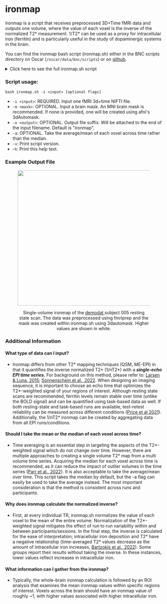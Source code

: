 # ironmap

Ironmap is a script that receives preprocessed 3D+Time fMRI data and outputs one volume, where the value of each voxel is the inverse of the normalized T2\* measurement. 1/T2\* can be used as a proxy for intracellular iron (ferritin) and is particularly useful in the study of dopaminergic systems in the brain.

You can find the ironmap bash script (ironmap.sh) either in the BNC scripts directory on Oscar (`/oscar/data/bnc/scripts`) or on [github](https://github.com/brown-bnc/oscar-scripts/blob/main/ironmap.sh).&#x20;

<details>

<summary>Click here to see the full ironmap.sh script</summary>

```
#!/bin/bash
#This script calls multiple afni commands to generate a one volume NIFTI file, 
#where each voxel contains the median of the 1/nT2* measurement across time
#############################
set -euo pipefail

# Set Variables
output="ironmap"
normalize=0
mask=""
version="Version: 1.0"
usage="Usage: ironmap.sh [-i input NIFTI file] [-m brain mask] [-o output file suffix, default=ironmap] \
[-a take the average/mean of all volumes rather than the median] [-v prints script version] [-h prints help message]"
helptext="Ironmap is a script that receives preprocessed 3D+Time fMRI data and outputs one volume, \
where each voxel is the inverse of the normalized T2* measurement. It does this by:" \
steps="1) Normalizing the voxels of each volume to the mean of that volume. \
2) Taking the median of each voxel across time. \
3) Calculating the inverse."

# Command Line Options
while getopts ":i:m:o:avh" options; do
    case $options in 
        i ) input=$OPTARG;;
        m ) mask=$OPTARG;;
        o ) output=$OPTARG;;
        a ) normalize=1;;
        v ) echo $version;; 
        h ) echo $usage
            echo $helptext
            echo $steps
            echo "Options: "
            echo "-i: REQUIRED. Input one fMRI 3d+time NIFTI file."
            echo "-m: OPTIONAL. Input a brain mask. An MNI brain mask is recommended. If none is provided, "
            echo "one will be created using afni 3dAutomask."
            echo "-o: OPTIONAL. Output file suffix. Will be attached to the end of the input filename. Default is "ironmap"."
            echo "-a: OPTIONAL. Take the average/mean of each voxel across time rather than the median."
            echo "-v: Print script version."
            echo "-h: Print this help text.";;
        \? ) echo $usage;;
        * ) echo $usage
            exit 1;;
    esac
done

if [ $OPTIND -eq 1 ]; then echo "Error: No options were passed. $usage"; fi

for file in $input
do
    filebase="${file%%.*}"

# Step 1: Normalize the voxels of each volume to the mean of the entire volume
## If no mask is given: Create a mask using afni 3dAutomask
    if [ -z "$mask" ]
        then
            echo "No mask given: Creating a brain mask."
            #Create one volume by taking the mean of each voxel over time (Pre Skull Stripping)
            3dTstat -mean -prefix ${filebase}_preSS.nii.gz $input
            #Skull Strip that volume
            3dSkullStrip -input ${filebase}_preSS.nii.gz -prefix ${filebase}_SS.nii.gz
            #Create brain mask
            3dAutomask -prefix ${filebase}_automask.nii.gz ${filebase}_SS.nii.gz 
            #Remove intermediate files 
            rm ${filebase}_preSS.nii.gz ${filebase}_SS.nii.gz
            mask="${filebase}_automask.nii.gz"
            echo "Mask created."
    fi
## Take the mean of all voxels per volume
    echo "Taking the mean of each volume"
    3dmaskave -mask ${mask} -quiet ${input} > ${filebase}_volmeans.1D

## Normalize/scale each voxel (per volume) to that mean
    echo "Normalizing each voxel per volume."
    3dcalc -a ${input} -b ${filebase}_volmeans.1D -expr "(a/b)" -prefix ${filebase}_scaled.nii.gz

# Step 2: Take the median/mean of each voxel across all volumes 
    if [ $normalize -eq 0 ]
        then 
            echo "Taking the median of all volumes."
            3dTstat -median -mask ${mask} -prefix ${filebase}_scaledavg_${normalize}.nii.gz ${filebase}_scaled.nii.gz
        else
            echo "Taking the mean of all volumes."
            3dTstat -mean -mask ${mask} -prefix ${filebase}_scaledavg_${normalize}.nii.gz ${filebase}_scaled.nii.gz
    fi

# Step 3: Take the inverse, 1/nT2*
    echo "Taking the inverse."
    3dcalc -a ${filebase}_scaledavg_${normalize}.nii.gz -expr "(1/a)" -prefix ${filebase}_${output}.nii.gz

# Step 4: Remove intermediate files
    echo "Removing intermediate files." 
    rm ${filebase}_volmeans.1D ${filebase}_scaled.nii.gz ${filebase}_scaledavg_${normalize}.nii.gz 
    echo "Done!"

done 
```



</details>

### Script usage:&#x20;

`bash ironmap.sh -i <input> [optional flags]`

* `-i <input>`: REQUIRED. Input one fMRI 3d+time NIFTI file.
* `-m <mask>`: OPTIONAL. Input a brain mask. An MNI brain mask is recommended. If none is provided, one will be created using afni's 3dAutomask.
* `-o <output>`: OPTIONAL. Output file suffix. Will be attached to the end of the input filename. Default is "ironmap".
* `-a`: OPTIONAL. Take the average/mean of each voxel across time rather than the median.
* `-v`: Print script version.
* -`h`: Print this help text.

### Example Output File

<div align="center" data-full-width="false"><figure><img src="../.gitbook/assets/Screenshot 2024-12-13 at 12.03.01 PM.png" alt="" width="434"><figcaption><p>Single-volume ironmap of the <a href="https://docs.ccv.brown.edu/bnc-user-manual/demo-dataset/introduction">demodat </a>subject 005 resting state scan. The data was preprocessed using fmriprep and the mask was created within ironmap.sh using 3dautomask. Higher values are shown in white. </p></figcaption></figure></div>

### Additional Information

#### What type of data can I input?&#x20;

* Ironmap differs from other T2\* mapping techniques (QSM, ME-EPI) in that it quantifies the inverse normalized T2\* (1/nT2\*) with a _**single-echo EPI time series.**_ For background on this method, please refer to: [Larsen & Luna, 2015](https://pubmed.ncbi.nlm.nih.gov/25594607/); [Sonnenschein et al., 2022](https://pubmed.ncbi.nlm.nih.gov/35523067/). When designing an imaging sequence, it is important to choose an echo time that optimizes the T2\*-weighted signal of your regions of interest. Although resting state scans are recommended, ferritin levels remain stable over time (unlike the BOLD signal) and can be quantified using task-based data as well. If both resting-state and task-based runs are available, test-retest reliability can be measured across different conditions ([Price et al 2021](https://pubmed.ncbi.nlm.nih.gov/34471098/)).  Additionally, the 1/nT2\* ironmap can be created by aggregating data from all EPI runs/conditions.&#x20;

#### Should I take the mean or the median of each voxel across time?&#x20;

* Time averaging is an essential step in targeting the aspects of the T2\*-weighted signal which do not change over time. However, there are multiple approaches to creating a single volume T2\* map from a multi volume time series. Acquiring the median for each voxel across time is recommended, as it can reduce the impact of outlier volumes in the time series ([Parr et al., 2022](https://pubmed.ncbi.nlm.nih.gov/35344773/)). It is also acceptable to take the average/mean over time. This script takes the median by default, but the -a flag can easily be used to take the average instead. The most important consideration is that the method is consistent across runs and participants.&#x20;

#### Why does ironmap calculate the normalized inverse?&#x20;

* First, at every individual TR, ironmap.sh normalizes the value of each voxel to the mean of the entire volume. Normalization of the T2\*-weighted signal mitigates the effect of run to run variability within and between participants/sessions. In the final step, the inverse is calculated for the ease of interpretation; intracellular iron deposition and T2\* have a negative relationship (time-averaged T2\* values decrease as the amount of intracellular iron increases, [Bartzokis et al., 2022](https://www.sciencedirect.com/science/article/pii/S0730725X98001556)). Some groups report their results without taking the inverse. In these instances, lower values reflect increases in intracellular iron.&#x20;

#### What information can I gather from the ironmap?&#x20;

* Typically, the whole-brain ironmap calculation is followed by an ROI analysis that examines the mean ironmap values within specific regions of interest. Voxels across the brain should have an ironmap value of roughly \~1, with higher values associated with higher intracellular iron.&#x20;

